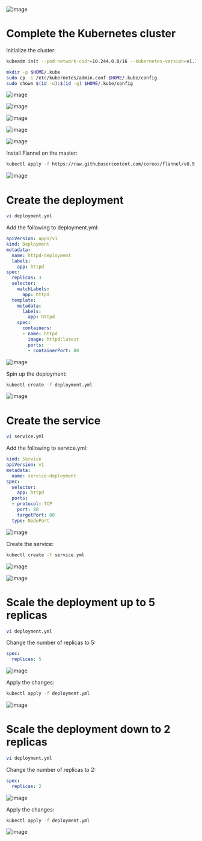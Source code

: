 ![image](https://user-images.githubusercontent.com/44756128/115561673-69860500-a27b-11eb-9174-f5539efd4de1.png)

# Complete the Kubernetes cluster
Initialize the cluster:
```sh
kubeadm init --pod-network-cidr=10.244.0.0/16 --kubernetes-version=v1.11.3

mkdir -p $HOME/.kube
sudo cp -i /etc/kubernetes/admin.conf $HOME/.kube/config
sudo chown $(id -u):$(id -g) $HOME/.kube/config
```

![image](https://user-images.githubusercontent.com/44756128/115563230-ee255300-a27c-11eb-9149-f389b3cdd558.png)

![image](https://user-images.githubusercontent.com/44756128/115563280-faa9ab80-a27c-11eb-855e-9ce79f92023b.png)

![image](https://user-images.githubusercontent.com/44756128/115563339-0a28f480-a27d-11eb-9fe5-35cfc71e3378.png)

![image](https://user-images.githubusercontent.com/44756128/115563410-20cf4b80-a27d-11eb-8402-8255c48048ac.png)

![image](https://user-images.githubusercontent.com/44756128/115563459-30e72b00-a27d-11eb-9b70-c025164c4a55.png)

Install Flannel on the master:
```sh
kubectl apply -f https://raw.githubusercontent.com/coreos/flannel/v0.9.1/Documentation/kube-flannel.yml
```

![image](https://user-images.githubusercontent.com/44756128/115563680-6ab83180-a27d-11eb-98d5-b0ed085f61e6.png)

# Create the deployment
```sh
vi deployment.yml
```

Add the following to deployment.yml:
```yml
apiVersion: apps/v1
kind: Deployment
metadata:
  name: httpd-deployment
  labels:
    app: httpd
spec:
  replicas: 3
  selector:
    matchLabels:
      app: httpd
  template:
    metadata:
      labels:
        app: httpd
    spec:
      containers:
      - name: httpd
        image: httpd:latest
        ports:
        - containerPort: 80
```

![image](https://user-images.githubusercontent.com/44756128/115563864-91766800-a27d-11eb-9474-80c7bcdc5851.png)

Spin up the deployment:
```sh
kubectl create -f deployment.yml
```

![image](https://user-images.githubusercontent.com/44756128/115564116-c84c7e00-a27d-11eb-8bd1-a1d32312d827.png)

# Create the service
```sh
vi service.yml
```

Add the following to service.yml:
```yml
kind: Service
apiVersion: v1
metadata:
  name: service-deployment
spec:
  selector:
    app: httpd
  ports:
  - protocol: TCP
    port: 80
    targetPort: 80
  type: NodePort
```

![image](https://user-images.githubusercontent.com/44756128/115564216-e5814c80-a27d-11eb-8cea-d9938db75662.png)

Create the service:
```sh
kubectl create -f service.yml
```

![image](https://user-images.githubusercontent.com/44756128/115564441-13669100-a27e-11eb-8711-b53ce2fdaf2d.png)

![image](https://user-images.githubusercontent.com/44756128/115564560-2da06f00-a27e-11eb-8d3c-efff01b5e4bf.png)

# Scale the deployment up to 5 replicas
```sh
vi deployment.yml
```

Change the number of replicas to 5:
```yml
spec:
  replicas: 5
```

![image](https://user-images.githubusercontent.com/44756128/115564663-4b6dd400-a27e-11eb-9cf5-24e7e57c94a7.png)

Apply the changes:
```sh
kubectl apply -f deployment.yml
```

![image](https://user-images.githubusercontent.com/44756128/115564767-66404880-a27e-11eb-87f5-089a07e7746b.png)

# Scale the deployment down to 2 replicas
```sh
vi deployment.yml
```

Change the number of replicas to 2:
```yml
spec:
  replicas: 2
```

![image](https://user-images.githubusercontent.com/44756128/115564850-7a844580-a27e-11eb-8d52-c68f9f4aa3cc.png)

Apply the changes:
```sh
kubectl apply -f deployment.yml
```
![image](https://user-images.githubusercontent.com/44756128/115564960-91c33300-a27e-11eb-9cbf-62a722a7515a.png)
